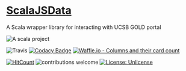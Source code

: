 # [ScalaJSData](https://github.com/sguzman/ScalaJSData)
A Scala wrapper library for interacting with UCSB GOLD portal

![A scala project](https://i.imgur.com/vBOMoBu.png)

![Travis](https://travis-ci.org/sguzman/UberJSData.svg?branch=master)
[![Codacy Badge](https://api.codacy.com/project/badge/Grade/d402b1e7c9254ff9b68b077b4fbcfdd1)](https://www.codacy.com/app/guzmansalv/UberJSData?utm_source=github.com&amp;utm_medium=referral&amp;utm_content=sguzman/UberJSData&amp;utm_campaign=Badge_Grade)
[![Waffle.io - Columns and their card count](https://badge.waffle.io/sguzman/UberJSData.svg?columns=all)](https://waffle.io/sguzman/UberJSData)

[![HitCount](http://hits.dwyl.io/sguzman/ScalaJSData.svg)](http://hits.dwyl.io/sguzman/ScalaJSData)
![contributions welcome](https://img.shields.io/badge/contributions-welcome-brightgreen.svg?style=flat)
[![License: Unlicense](https://img.shields.io/badge/license-Unlicense-blue.svg)](http://unlicense.org/)